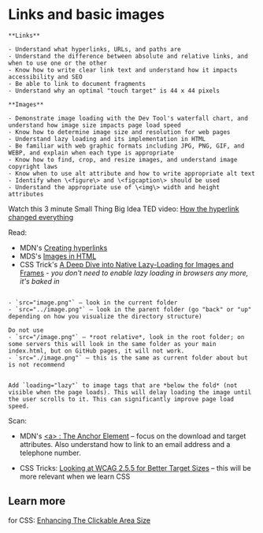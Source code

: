 # Links and basic images

```{admonition} Objectives
**Links**

- Understand what hyperlinks, URLs, and paths are
- Understand the difference between absolute and relative links, and when to use one or the other
- Know how to write clear link text and understand how it impacts accessibility and SEO
- Be able to link to document fragments
- Understand why an optimal "touch target" is 44 x 44 pixels

**Images**

- Demonstrate image loading with the Dev Tool's waterfall chart, and understand how image size impacts page load speed
- Know how to determine image size and resolution for web pages
- Understand lazy loading and its implementation in HTML
- Be familiar with web graphic formats including JPG, PNG, GIF, and WEBP, and explain when each type is appropriate
- Know how to find, crop, and resize images, and understand image copyright laws
- Know when to use alt attribute and how to write appropriate alt text
- Identify when \<figure\> and \<figcaption\> should be used
- Understand the appropriate use of \<img\> width and height attributes
```
Watch this 3 minute Small Thing Big Idea TED video: [How the hyperlink changed everything](https://youtu.be/3Va3oY8pfSI)

Read:

- MDN's [Creating hyperlinks](https://developer.mozilla.org/en-US/docs/Learn/HTML/Introduction_to_HTML/Creating_hyperlinks)
- MDS's [Images in HTML](https://developer.mozilla.org/en-US/docs/Learn/HTML/Multimedia_and_embedding/Images_in_HTML)
- CSS Trick's [A Deep Dive into Native Lazy-Loading for Images and Frames](https://css-tricks.com/a-deep-dive-into-native-lazy-loading-for-images-and-frames/) - *you don't need to enable lazy loading in browsers any more, it's baked in*

```{tip} **Hyperlinks tl;dr**

- `src="image.png"` – look in the current folder
- `src="../image.png"` – look in the parent folder (go "back" or "up" depending on how you visualize the directory structure)

Do not use
- `src="/image.png"` – *root relative*, look in the root folder; on some servers this will look in the same folder as your main index.html, but on GitHub pages, it will not work.
- `src="./image.png"` – this is the same as current folder about but is not recommend
```

```{tip} **Lazy loading tl;dr**

Add `loading="lazy"` to image tags that are *below the fold* (not visible when the page loads). This will delay loading the image until the user scrolls to it. This can significantly improve page load speed.
```

Scan:

- MDN's [\<a\> : The Anchor Element](https://developer.mozilla.org/en-US/docs/Web/HTML/Element/a) – focus on the download and target attributes. Also understand how to link to an email address and a telephone number.

- CSS Tricks: [Looking at WCAG 2.5.5 for Better Target Sizes](https://css-tricks.com/looking-at-wcag-2-5-5-for-better-target-sizes/) – this will be more relevant when we learn CSS


## Learn more

for CSS: [Enhancing The Clickable Area Size](https://ishadeed.com/article/clickable-area/)
